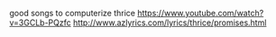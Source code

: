 good songs to computerize
  thrice
    https://www.youtube.com/watch?v=3GCLb-PQzfc
    http://www.azlyrics.com/lyrics/thrice/promises.html
